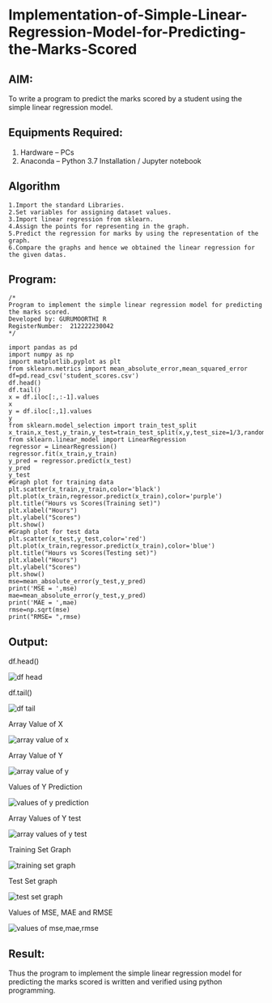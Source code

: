 # Implementation-of-Simple-Linear-Regression-Model-for-Predicting-the-Marks-Scored

## AIM:
To write a program to predict the marks scored by a student using the simple linear regression model.

## Equipments Required:
1. Hardware – PCs
2. Anaconda – Python 3.7 Installation / Jupyter notebook

## Algorithm
```
1.Import the standard Libraries.
2.Set variables for assigning dataset values.
3.Import linear regression from sklearn.
4.Assign the points for representing in the graph.
5.Predict the regression for marks by using the representation of the graph.
6.Compare the graphs and hence we obtained the linear regression for the given datas.
```

## Program:
```
/*
Program to implement the simple linear regression model for predicting the marks scored.
Developed by: GURUMOORTHI R
RegisterNumber:  212222230042
*/
```
```
import pandas as pd
import numpy as np
import matplotlib.pyplot as plt
from sklearn.metrics import mean_absolute_error,mean_squared_error
df=pd.read_csv('student_scores.csv')
df.head()
df.tail()
x = df.iloc[:,:-1].values
x
y = df.iloc[:,1].values
y
from sklearn.model_selection import train_test_split
x_train,x_test,y_train,y_test=train_test_split(x,y,test_size=1/3,random_state=0)
from sklearn.linear_model import LinearRegression
regressor = LinearRegression()
regressor.fit(x_train,y_train)
y_pred = regressor.predict(x_test)
y_pred
y_test
#Graph plot for training data
plt.scatter(x_train,y_train,color='black')
plt.plot(x_train,regressor.predict(x_train),color='purple')
plt.title("Hours vs Scores(Training set)")
plt.xlabel("Hours")
plt.ylabel("Scores")
plt.show()
#Graph plot for test data
plt.scatter(x_test,y_test,color='red')
plt.plot(x_train,regressor.predict(x_train),color='blue')
plt.title("Hours vs Scores(Testing set)")
plt.xlabel("Hours")
plt.ylabel("Scores")
plt.show()
mse=mean_absolute_error(y_test,y_pred)
print('MSE = ',mse)
mae=mean_absolute_error(y_test,y_pred)
print('MAE = ',mae)
rmse=np.sqrt(mse)
print("RMSE= ",rmse)
```

## Output:
df.head()

![df head](https://user-images.githubusercontent.com/118707009/230002983-032b365c-10c6-4a0f-a827-23ef50f10edb.png)

df.tail()

![df tail](https://user-images.githubusercontent.com/118707009/230003054-5fc312d0-28e9-4e4d-967d-f45dbb126c08.png)

Array Value of X

![array value of x](https://user-images.githubusercontent.com/118707009/230003161-3e0aea3a-1b8b-449b-91bf-2b12dd1068c2.png)

Array Value of Y

![array value of y](https://user-images.githubusercontent.com/118707009/230003211-2ef9df33-b190-4c89-8601-8617e0ca6a6a.png)

Values of Y Prediction

![values of y prediction](https://user-images.githubusercontent.com/118707009/230003343-f5f9ce3c-84bf-48c1-85f9-b7f05987c325.png)

Array Values of Y test

![array values of y test](https://user-images.githubusercontent.com/118707009/230003492-7e70cb0f-7c83-402b-ae1e-0c5911dc9a3b.png)

Training Set Graph

![training set graph](https://user-images.githubusercontent.com/118707009/230004169-6f5db1c6-67c7-4c5d-8207-dce620f42905.png)

Test Set graph

![test set graph](https://user-images.githubusercontent.com/118707009/230003667-8dc99f0d-e844-4889-a1fd-64035da8a2d8.png)

Values of MSE, MAE and RMSE

![values of mse,mae,rmse](https://user-images.githubusercontent.com/118707009/230003876-de24b094-d8e1-401e-8925-0443c6474bad.png)



## Result:
Thus the program to implement the simple linear regression model for predicting the marks scored is written and verified using python programming.
